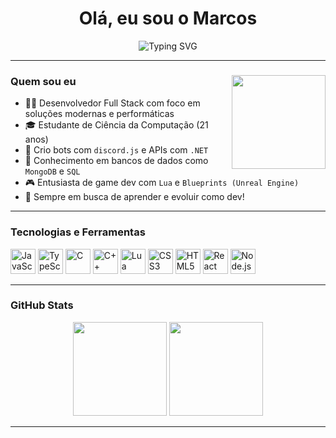 <h1 align="center">Olá, eu sou o Marcos</h1>

<p align="center">
  <img src="https://readme-typing-svg.demolab.com?font=Fira+Code&size=22&pause=1000&color=FF0000&center=true&vCenter=true&width=480&lines=Desenvolvedor+Full+Stack;Entusiasta+em+Tecnologia" alt="Typing SVG" />
</p>

---

### Quem sou eu <img align="right" height="150" src="https://media.discordapp.net/attachments/1291137666754019437/1332418906349899923/unnamed-art-scale-6_00x-Blysen.jpeg?ex=683211ce&is=6830c04e&hm=2df6f3fbc4bdfa93908fd3c390034a75cb49b4bb2bb46cdf31d991cb0cca3b6c&=&format=webp&width=1006&height=1006" />

- 👨‍💻 Desenvolvedor Full Stack com foco em soluções modernas e performáticas  
- 🎓 Estudante de Ciência da Computação (21 anos)  
- 🤖 Crio bots com `discord.js` e APIs com `.NET`  
- 💾 Conhecimento em bancos de dados como `MongoDB` e `SQL`  
- 🎮 Entusiasta de game dev com `Lua` e `Blueprints (Unreal Engine)`  
- 🧠 Sempre em busca de aprender e evoluir como dev!

---

### Tecnologias e Ferramentas

<div align="left">
  <img src="https://cdn.jsdelivr.net/gh/devicons/devicon/icons/javascript/javascript-original.svg" height="40" alt="JavaScript" />
  <img src="https://cdn.jsdelivr.net/gh/devicons/devicon/icons/typescript/typescript-original.svg" height="40" alt="TypeScript" />
  <img src="https://cdn.jsdelivr.net/gh/devicons/devicon/icons/c/c-original.svg" height="40" alt="C" />
  <img src="https://cdn.jsdelivr.net/gh/devicons/devicon/icons/cplusplus/cplusplus-original.svg" height="40" alt="C++" />
  <img src="https://cdn.jsdelivr.net/gh/devicons/devicon/icons/lua/lua-original.svg" height="40" alt="Lua" />
  <img src="https://cdn.jsdelivr.net/gh/devicons/devicon/icons/css3/css3-original.svg" height="40" alt="CSS3" />
  <img src="https://cdn.jsdelivr.net/gh/devicons/devicon/icons/html5/html5-original.svg" height="40" alt="HTML5" />
  <img src="https://cdn.jsdelivr.net/gh/devicons/devicon/icons/react/react-original.svg" height="40" alt="React" />
  <img src="https://cdn.jsdelivr.net/gh/devicons/devicon/icons/nodejs/nodejs-original.svg" height="40" alt="Node.js" />

</div>

---

### GitHub Stats

<div align="center">
  <img src="https://github-readme-stats.vercel.app/api?username=1blysenx&show_icons=true&count_private=true&theme=dark&hide_border=true" height="150" />
  <img src="https://github-readme-stats.vercel.app/api/top-langs?username=1blysenx&layout=compact&theme=dark&hide_border=true&langs_count=5" height="150" />
</div>


---

